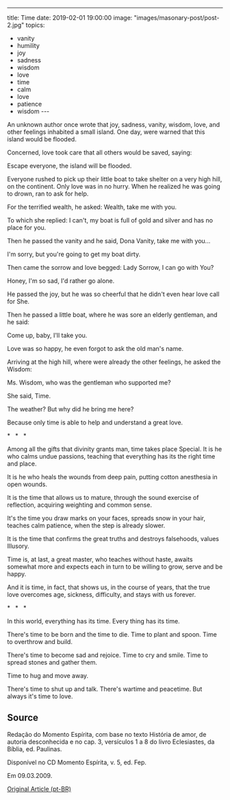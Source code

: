 ---
title: Time
date: 2019-02-01 19:00:00
image: "images/masonary-post/post-2.jpg"
topics: 
- vanity
- humility
- joy
- sadness
- wisdom
- love
- time
- calm
- love
- patience
- wisdom
--- 

An unknown author once wrote that joy, sadness, vanity,
wisdom, love, and other feelings inhabited a small island. One day,
were warned that this island would be flooded.

Concerned, love took care that all others would be saved, saying:

Escape everyone, the island will be flooded.

Everyone rushed to pick up their little boat to take shelter on a very high hill,
on the continent. Only love was in no hurry. When he realized he was going to drown,
ran to ask for help.

For the terrified wealth, he asked: Wealth, take me with you.

To which she replied: I can't, my boat is full of gold and silver and has no
place for you.

Then he passed the vanity and he said, Dona Vanity, take me with you...

I'm sorry, but you're going to get my boat dirty.

Then came the sorrow and love begged: Lady Sorrow, I can go with
You?

Honey, I'm so sad, I'd rather go alone.

He passed the joy, but he was so cheerful that he didn't even hear love call for
She.

Then he passed a little boat, where he was sore an elderly gentleman, and he said:

Come up, baby, I'll take you.

Love was so happy, he even forgot to ask the old man's name.

Arriving at the high hill, where were already the other feelings, he asked the
Wisdom:

Ms. Wisdom, who was the gentleman who supported me?

She said, Time.

The weather? But why did he bring me here?

Because only time is able to help and understand a great love.

*   *   *

Among all the gifts that divinity grants man, time takes place
Special. It is he who calms undue passions, teaching that everything has its
the right time and place.

It is he who heals the wounds from deep pain, putting cotton
anesthesia in open wounds.

It is the time that allows us to mature, through the sound exercise of reflection,
acquiring weighting and common sense.

It's the time you draw marks on your faces, spreads snow in your hair, teaches calm
patience, when the step is already slower.

It is the time that confirms the great truths and destroys falsehoods, values
Illusory.

Time is, at last, a great master, who teaches without haste, awaits somewhat
more and expects each in turn to be willing to grow, serve and be happy.

And it is time, in fact, that shows us, in the course of years, that the
true love overcomes age, sickness, difficulty, and stays with us
forever.

*   *   *

In this world, everything has its time. Every thing has its time.

There's time to be born and the time to die. Time to plant and spoon. Time
to overthrow and build.

There's time to become sad and rejoice. Time to cry and smile.
Time to spread stones and gather them.

Time to hug and move away.

There's time to shut up and talk. There's wartime and peacetime. But always
it's time to love.

## Source
Redação do Momento Espírita, com base no texto História de amor, de autoria
desconhecida e no cap. 3, versículos 1 a 8 do livro Eclesiastes, da Bíblia, ed.
Paulinas.  

Disponível no CD Momento Espírita, v. 5, ed. Fep.

Em 09.03.2009.


[Original Article (pt-BR)](http://momento.com.br/pt/ler_texto.php?id=630)
